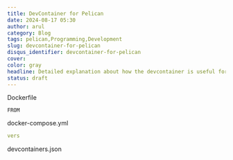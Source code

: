 ```yaml
---
title: DevContainer for Pelican
date: 2024-08-17 05:30
author: arul
category: Blog
tags: pelican,Programming,Development
slug: devcontainer-for-pelican
disqus_identifier: devcontainer-for-pelican
cover:
color: gray
headline: Detailed explanation about how the devcontainer is useful for your static blogging with python pelican. So that don't worry about the host machine whether its PC / Linux / MacOS
status: draft
---
```

Dockerfile

```
FROM
```

docker-compose.yml

```yaml
vers
```

devcontainers.json

```json
```
